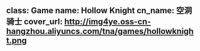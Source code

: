 class: Game
name: Hollow Knight
cn_name: 空洞骑士
cover_url: http://img4ye.oss-cn-hangzhou.aliyuncs.com/tna/games/hollowknight.png
---
